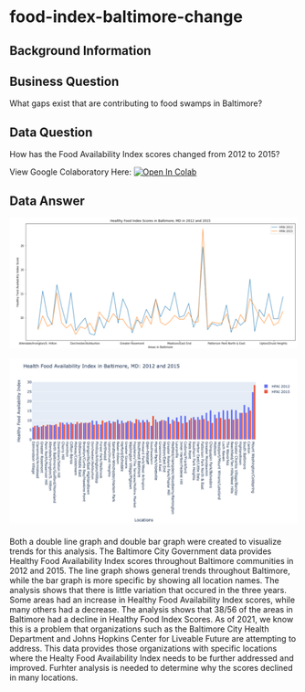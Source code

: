 # food-index-baltimore-change
## Background Information
## Business Question
What gaps exist that are contributing to food swamps in Baltimore?

## Data Question
How has the Food Availability Index scores changed from 2012 to 2015?

View Google Colaboratory Here: [![Open In Colab](https://colab.research.google.com/assets/colab-badge.svg)](https://github.com/cshah13/food-index-baltimore-change/blob/main/ChitiShah_FoodIndexAnalysis.ipynb)
## Data Answer
![alttext](https://github.com/cshah13/food-index-baltimore-change/blob/main/Line%20Graph.png)

![altext](https://github.com/cshah13/food-index-baltimore-change/blob/main/Bar%20Graph.png)

Both a double line graph and double bar graph were created to visualize trends for this analysis. The Baltimore City Government data provides Healthy Food Availability Index scores throughout Baltimore communities in 2012 and 2015. The line graph shows general trends throughout Baltimore, while the bar graph is more specific by showing all location names. The analysis shows that there is little variation that occured in the three years. Some areas had an increase in Healthy Food Availability Index scores, while many others had a decrease. The analysis shows that 38/56 of the areas in Baltimore had a decline in Healthy Food Index Scores. As of 2021, we know this is a problem that organizations such as the Baltimore City Health Department and Johns Hopkins Center for Liveable Future are attempting to address. This data provides those organizations with specific locations where the Healty Food Availability Index needs to be further addressed and improved. Furhter analysis is needed to determine why the scores declined in many locations.

